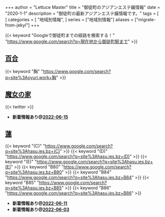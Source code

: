 +++
author = "Lettuce Master"
title = "御徒町のアジアンエステ嬢情報"
date = "2020-1-1"
description = "御徒町の最新アジアンエステ嬢情報です。"
tags = [
]
categories = [
    "地域別情報",
]
series = ["地域別情報"]
aliases = ["migrate-from-jekyl"]
+++

{{< keyword "Googleで御徒町までの経路を検索する！" "https://www.google.com/search?q=現在地から御徒町駅まで" >}}

## [百合](http://oyuri.work/)
{{< keyword "胸" "https://www.google.com/search?q=site%3Aoyuri.work+胸" >}} 

## [魔女の家](https://okachimachi-esthe.jp/)


{{< twitter  >}}



- **新着情報あり@[2022-06-15](/post/2022-06-15)**
## [蓮](https://hasu.ies.bz/)
{{< keyword "(C)" "https://www.google.com/search?q=site%3Ahasu.ies.bz+(C)" >}} {{< keyword "(D)" "https://www.google.com/search?q=site%3Ahasu.ies.bz+(D)" >}} {{< keyword "(E)" "https://www.google.com/search?q=site%3Ahasu.ies.bz+(E)" >}} {{< keyword "B80" "https://www.google.com/search?q=site%3Ahasu.ies.bz+B80" >}} {{< keyword "B84" "https://www.google.com/search?q=site%3Ahasu.ies.bz+B84" >}} {{< keyword "B85" "https://www.google.com/search?q=site%3Ahasu.ies.bz+B85" >}} {{< keyword "B86" "https://www.google.com/search?q=site%3Ahasu.ies.bz+B86" >}} 

- **新着情報あり@[2022-06-11](/post/2022-06-11)**
- **新着情報あり@[2022-06-03](/post/2022-06-03)**
